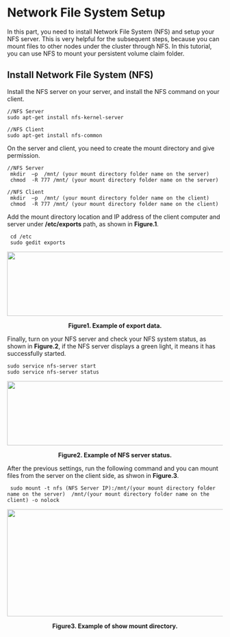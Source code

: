 # Network File System Setup
 In this part, you need to install Network File System (NFS) and setup your NFS server. This is very helpful for the subsequent steps, because you can mount files to other nodes under the cluster through NFS. In this tutorial, you can use NFS to mount your persistent volume claim folder.
## Install Network File System (NFS)
Install the NFS server on your server, and install the NFS command on your client.

```commandline
//NFS Server
sudo apt-get install nfs-kernel-server

//NFS Client
sudo apt-get install nfs-common
```
On the server and client, you need to create the mount directory and give permission.

```commandline
//NFS Server
 mkdir  –p  /mnt/ (your mount directory folder name on the server)
 chmod  -R 777 /mnt/ (your mount directory folder name on the server)
 
//NFS Client
 mkdir  –p  /mnt/ (your mount directory folder name on the client)
 chmod  -R 777 /mnt/ (your mount directory folder name on the client)
```
Add the mount directory location and IP address of the client computer and server under **/etc/exports** path, as shown in **Figure.1**.
```commandline
 cd /etc
 sudo gedit exports
```
<div align=center><img width="650" height="150" src="https://user-images.githubusercontent.com/51089749/137679487-f55ff7a5-4171-474c-b278-812218f32679.png"/></div>
<p align ="center"> <b>Figure1. Example of export data.</b></p>

Finally, turn on your NFS server and check your NFS system status, as shown in **Figure.2**, if the NFS server displays a green light, it means it has successfully started.

```commandline
sudo service nfs-server start
sudo service nfs-server status
```
<div align=center><img width="650" height="150" src="https://user-images.githubusercontent.com/51089749/137680172-765eb902-05c4-4e04-84f8-1e7e17ea410c.png"/></div>
<p align ="center"> <b>Figure2. Example of NFS server status.</b></p>

After the previous settings, run the following command and you can mount files from the server on the client side, as shwon in **Figure.3**.
```commandline
 sudo mount -t nfs (NFS Server IP):/mnt/(your mount directory folder name on the server)  /mnt/(your mount directory folder name on the client) -o nolock
```
<div align=center><img width="650" height="250" src="https://user-images.githubusercontent.com/51089749/137680883-299a1daf-e52b-4eed-95a8-46511b6fd826.png"/></div>
<p align ="center"> <b>Figure3. Example of show mount directory.</b></p>


